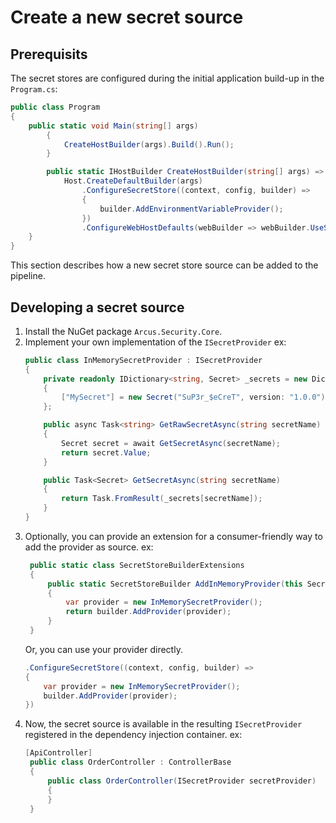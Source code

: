 # Create a new secret source

## Prerequisits

The secret stores are configured during the initial application build-up in the `Program.cs`:

```csharp
public class Program
{
    public static void Main(string[] args)
        {
            CreateHostBuilder(args).Build().Run();
        }

        public static IHostBuilder CreateHostBuilder(string[] args) =>
            Host.CreateDefaultBuilder(args)
                .ConfigureSecretStore((context, config, builder) =>
                {
                    builder.AddEnvironmentVariableProvider();
                })
                .ConfigureWebHostDefaults(webBuilder => webBuilder.UseStartup<Startup>());
    }
}
```

This section describes how a new secret store source can be added to the pipeline.

## Developing a secret source

1. Install the NuGet package `Arcus.Security.Core`.
2. Implement your own implementation of the `ISecretProvider` 
   ex:
   ```csharp
   public class InMemorySecretProvider : ISecretProvider
   {
       private readonly IDictionary<string, Secret> _secrets = new Dictionary<string, Secret>
       {
           ["MySecret"] = new Secret("SuP3r_$eCreT", version: "1.0.0")
       };

       public async Task<string> GetRawSecretAsync(string secretName)
       {
           Secret secret = await GetSecretAsync(secretName);
           return secret.Value;
       }

       public Task<Secret> GetSecretAsync(string secretName)
       {
           return Task.FromResult(_secrets[secretName]);
       }
   }
   ```
3. Optionally, you can provide an extension for a consumer-friendly way to add the provider as source.
   ex:
   ```csharp
    public static class SecretStoreBuilderExtensions
    {
        public static SecretStoreBuilder AddInMemoryProvider(this SecretStoreBuilder builder)
        {
            var provider = new InMemorySecretProvider();
            return builder.AddProvider(provider);
        }
    }
   ``` 
   Or, you can use your provider directly.
   ```csharp
   .ConfigureSecretStore((context, config, builder) => 
   {
       var provider = new InMemorySecretProvider();
       builder.AddProvider(provider);
   })
   ```
4. Now, the secret source is available in the resulting `ISecretProvider` registered in the dependency injection container.
   ex:
   ```csharp
   [ApiController]
    public class OrderController : ControllerBase
    {
        public class OrderController(ISecretProvider secretProvider)
        {
        }
    }
   ```